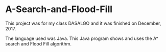 # A-Search-and-Flood-Fill

This project was for my class DASALGO and it was finished on December, 2017.

The language used was Java. This Java program shows and uses the A* search and Flood Fill algorithm.
